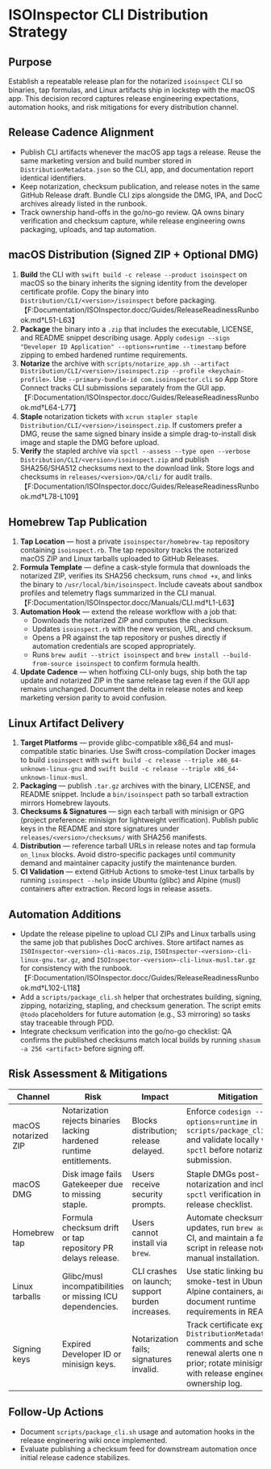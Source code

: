 # ISOInspector CLI Distribution Strategy

## Purpose
Establish a repeatable release plan for the notarized `isoinspect` CLI so binaries, tap formulas, and Linux artifacts ship in lockstep with the macOS app. This decision record captures release engineering expectations, automation hooks, and risk mitigations for every distribution channel.

## Release Cadence Alignment
- Publish CLI artifacts whenever the macOS app tags a release. Reuse the same marketing version and build number stored in `DistributionMetadata.json` so the CLI, app, and documentation report identical identifiers.
- Keep notarization, checksum publication, and release notes in the same GitHub Release draft. Bundle CLI zips alongside the DMG, IPA, and DocC archives already listed in the runbook.
- Track ownership hand-offs in the go/no-go review. QA owns binary verification and checksum capture, while release engineering owns packaging, uploads, and tap automation.

## macOS Distribution (Signed ZIP + Optional DMG)
1. **Build** the CLI with `swift build -c release --product isoinspect` on macOS so the binary inherits the signing identity from the developer certificate profile. Copy the binary into `Distribution/CLI/<version>/isoinspect` before packaging.【F:Documentation/ISOInspector.docc/Guides/ReleaseReadinessRunbook.md†L51-L63】
2. **Package** the binary into a `.zip` that includes the executable, LICENSE, and README snippet describing usage. Apply `codesign --sign "Developer ID Application" --options=runtime --timestamp` before zipping to embed hardened runtime requirements.
3. **Notarize** the archive with `scripts/notarize_app.sh --artifact Distribution/CLI/<version>/isoinspect.zip --profile <keychain-profile>`. Use `--primary-bundle-id com.isoinspector.cli` so App Store Connect tracks CLI submissions separately from the GUI app.【F:Documentation/ISOInspector.docc/Guides/ReleaseReadinessRunbook.md†L64-L77】
4. **Staple** notarization tickets with `xcrun stapler staple Distribution/CLI/<version>/isoinspect.zip`. If customers prefer a DMG, reuse the same signed binary inside a simple drag-to-install disk image and staple the DMG before upload.
5. **Verify** the stapled archive via `spctl --assess --type open --verbose Distribution/CLI/<version>/isoinspect.zip` and publish SHA256/SHA512 checksums next to the download link. Store logs and checksums in `releases/<version>/QA/cli/` for audit trails.【F:Documentation/ISOInspector.docc/Guides/ReleaseReadinessRunbook.md†L78-L109】

## Homebrew Tap Publication
1. **Tap Location** — host a private `isoinspector/homebrew-tap` repository containing `isoinspect.rb`. The tap repository tracks the notarized macOS ZIP and Linux tarballs uploaded to GitHub Releases.
2. **Formula Template** — define a cask-style formula that downloads the notarized ZIP, verifies its SHA256 checksum, runs `chmod +x`, and links the binary to `/usr/local/bin/isoinspect`. Include caveats about sandbox profiles and telemetry flags summarized in the CLI manual.【F:Documentation/ISOInspector.docc/Manuals/CLI.md†L1-L63】
3. **Automation Hook** — extend the release workflow with a job that:
   - Downloads the notarized ZIP and computes the checksum.
   - Updates `isoinspect.rb` with the new version, URL, and checksum.
   - Opens a PR against the tap repository or pushes directly if automation credentials are scoped appropriately.
   - Runs `brew audit --strict isoinspect` and `brew install --build-from-source isoinspect` to confirm formula health.
4. **Update Cadence** — when hotfixing CLI-only bugs, ship both the tap update and notarized ZIP in the same release tag even if the GUI app remains unchanged. Document the delta in release notes and keep marketing version parity to avoid confusion.

## Linux Artifact Delivery
1. **Target Platforms** — provide glibc-compatible x86_64 and musl-compatible static binaries. Use Swift cross-compilation Docker images to build `isoinspect` with `swift build -c release --triple x86_64-unknown-linux-gnu` and `swift build -c release --triple x86_64-unknown-linux-musl`.
2. **Packaging** — publish `.tar.gz` archives with the binary, LICENSE, and README snippet. Include a `bin/isoinspect` path so tarball extraction mirrors Homebrew layouts.
3. **Checksums & Signatures** — sign each tarball with minisign or GPG (project preference: minisign for lightweight verification). Publish public keys in the README and store signatures under `releases/<version>/checksums/` with SHA256 manifests.
4. **Distribution** — reference tarball URLs in release notes and tap formula `on_linux` blocks. Avoid distro-specific packages until community demand and maintainer capacity justify the maintenance burden.
5. **CI Validation** — extend GitHub Actions to smoke-test Linux tarballs by running `isoinspect --help` inside Ubuntu (glibc) and Alpine (musl) containers after extraction. Record logs in release assets.

## Automation Additions
- Update the release pipeline to upload CLI ZIPs and Linux tarballs using the same job that publishes DocC archives. Store artifact names as `ISOInspector-<version>-cli-macos.zip`, `ISOInspector-<version>-cli-linux-gnu.tar.gz`, and `ISOInspector-<version>-cli-linux-musl.tar.gz` for consistency with the runbook.【F:Documentation/ISOInspector.docc/Guides/ReleaseReadinessRunbook.md†L102-L118】
- Add a `scripts/package_cli.sh` helper that orchestrates building, signing, zipping, notarizing, stapling, and checksum generation. The script emits `@todo` placeholders for future automation (e.g., S3 mirroring) so tasks stay traceable through PDD.
- Integrate checksum verification into the go/no-go checklist: QA confirms the published checksums match local builds by running `shasum -a 256 <artifact>` before signing off.

## Risk Assessment & Mitigations
| Channel | Risk | Impact | Mitigation |
| --- | --- | --- | --- |
| macOS notarized ZIP | Notarization rejects binaries lacking hardened runtime entitlements. | Blocks distribution; release delayed. | Enforce `codesign --options=runtime` in `scripts/package_cli.sh` and validate locally with `spctl` before notarization submission. |
| macOS DMG | Disk image fails Gatekeeper due to missing staple. | Users receive security prompts. | Staple DMGs post-notarization and include `spctl` verification in release checklist. |
| Homebrew tap | Formula checksum drift or tap repository PR delays release. | Users cannot install via `brew`. | Automate checksum updates, run `brew audit` in CI, and maintain a fallback script in release notes for manual installation. |
| Linux tarballs | Glibc/musl incompatibilities or missing ICU dependencies. | CLI crashes on launch; support burden increases. | Use static linking builds, smoke-test in Ubuntu and Alpine containers, and document runtime requirements in README. |
| Signing keys | Expired Developer ID or minisign keys. | Notarization fails; signatures invalid. | Track certificate expiry in `DistributionMetadata.json` comments and schedule renewal alerts one month prior; rotate minisign keys with release engineer ownership log. |

## Follow-Up Actions
- Document `scripts/package_cli.sh` usage and automation hooks in the release engineering wiki once implemented.
- Evaluate publishing a checksum feed for downstream automation once initial release cadence stabilizes.
